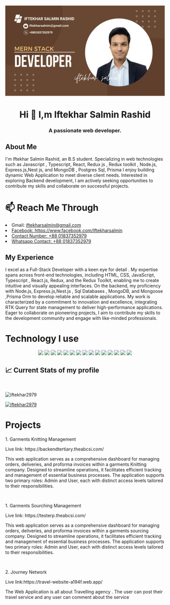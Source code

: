 
![logo](https://github.com/iftekhar2979/iftekhar2979/blob/main/Brown%20Modern%20Digital%20Marketing%20Facebook%20Cover%20(2).png)
<!-- about me -->
<h1 align="center" >Hi 👋 I,m Iftekhar Salmin Rashid </h1>
<h3 align="center" >A passionate web developer.</h3>

## About Me
<p align="center">
  <p>I'm Iftekhar Salmin Rashid, an B.S student. Specializing in web technologies such as Javascript , Typescript, React, Redux js , Redux toolkit , Node.js, Express.js,Nest js, and MongoDB , Postgres Sql, Prisma I enjoy building dynamic Web Application to meet diverse client needs. Interested in exploring Backend development, I am actively seeking opportunities to contribute my skills and collaborate on successful projects.</p>
</p>

<h1  align="left" >📫 Reach Me Through</h1>
<p align="center">
    <li>Gmail: <a href="iftekharsalmin@gmail.com">iftekharsalmin@gmail.com</li>
    <li>Facebook: <a href="https://www.facebook.com/Iftekharsalmin/">https://www.facebook.com/Iftekharsalmin</li>
    <li>Contact Number: +88 01837352979</li>
    <li>Whatsapp Contact: +88 01837352979</li>
</a>
</p>



## My Experience
<p align="center">
  <p> I excel as a Full-Stack Developer with a keen eye for detail . My expertise spans across front-end technologies, including HTML, CSS, JavaScript, Typescript , React.js, Redux, and the Redux Toolkit, enabling me to create intuitive and visually appealing interfaces. On the backend, my proficiency with Node.js, Express.js,Nest.js , Sql Databases , MongoDB, and Mongoose ,Prisma Orm to develop reliable and scalable applications. My work is characterized by a commitment to innovation and excellence, integrating RTK Query for state management to deliver high-performance applications. Eager to collaborate on pioneering projects, I aim to contribute my skills to the development community and engage with like-minded professionals.</p>
</p>

<h1 align="left" >Technology I use</h1>
<p align="center">
<img height="60" src="https://i.ibb.co/TH483bt/html5-logo-html-logo-0.png"/>
<img height="60" src="https://i.ibb.co/J2Xwx1x/html5-logo-opencode-css-8.png"/>
<img height="60" src="https://i.ibb.co/vzsbXYK/boots.jpg"/>
<img height="60" src="https://i.ibb.co/dcvyp95/ta-choto.webp"/>
<img height="60" src="https://i.ibb.co/pLhXD5r/ffffffffff.png"/>
<img height="60" src="https://i.ibb.co/3WjkjcV/javascript.png"/>
<img height="60" src="https://i.ibb.co/Y0VzS5P/react.webp"/>
<img height="60" src="https://raw.githubusercontent.com/reduxjs/redux/master/logo/logo.png"/>
<img height="60" src="https://i.ibb.co/z4G0XXn/node.png"/>
<img height="60" src="https://i.ibb.co/Yy4kyLp/icons8-express-js-50.png"/>
<img height="60" src="https://i.ibb.co/RPPvc7m/icons8.png"/>
<img height="60" src="https://tsed.io/mongoose.png"/>
<img height="60" src="https://cdn.worldvectorlogo.com/logos/prisma-2.svg"/>
<img height="60" src="https://i.ibb.co/Xyj3C6m/firebase.png"/>
<img height="60" src="https://i.ibb.co/XYSTRQq/git.png"/>
</p>

## :chart_with_upwards_trend: Current Stats of my profile

<br />
<p align="center">
 <p align="left"> <img src="https://komarev.com/ghpvc/?username=iftekhar2979&label=Profile%20views&color=0e75b6&style=flat" alt="iftekhar2979" /> </p>

<p align="left"> <a href="https://github.com/ryo-ma/github-profile-trophy"><img src="https://github-profile-trophy.vercel.app/?username=iftekhar2979" alt="iftekhar2979" /></a> </p>
</p>


<h1 align="left" >Projects</h1>
<p align="center">
  <p>1. Garments Knitting Management</p>
  <p>Live link: https://backendtertiary.theabcsi.com/ </p>
  <p>This web application serves as a comprehensive dashboard for managing orders, deliveries, and proforma invoices within a garments Knitting company. Designed to streamline operations, it facilitates efficient tracking and management of essential business processes. The application supports two primary roles: Admin and User, each with distinct access levels tailored to their responsibilities.</p>

  </br>
<p align="center">
  <p>1. Garments Sourching Management</p>
  <p>Live link: https://testerp.theabcsi.com/ </p>
  <p>This web application serves as a comprehensive dashboard for managing orders, deliveries, and proforma invoices within a garments sourcing company. Designed to streamline operations, it facilitates efficient tracking and management of essential business processes. The application supports two primary roles: Admin and User, each with distinct access levels tailored to their responsibilities.</p>

  </br>
 
<p align="center">
  <p>2. Journey Network</p>
  <p>Live link:https://travel-website-a194f.web.app/ </p>
  <p>The Web Application is all about Travelling agency . The user can post their travel service and any user can comment about the service</p>

  </br>


